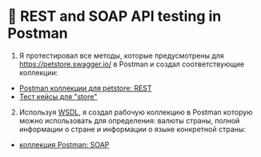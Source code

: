 #  🔗 REST and SOAP API testing in Postman 

1) Я протестировал все методы, которые предусмотрены для https://petstore.swagger.io/ в Postman и создал соответствующие коллекции:
 <ul>
<li>  <a href="https://www.postman.com/payload-meteorologist-81384149/workspace/my-workspace/collection/31122225-cefe81b0-7118-49da-80b3-77dffc0949cb?action=share&creator=31122225"> Postman коллекции для petstore: REST</a>  </li>
<li>  <a href="https://docs.google.com/spreadsheets/d/1Zwg1rWAR5Dh8UF2JfKrUsR9zj2Rs6ZccXtL4M7m2cMs/edit?usp=sharing"> Тест кейсы для "store" </a>   </li>
</ul>

2) Используя <a href="http://webservices.oorsprong.org/websamples.countryinfo/CountryInfoService.wso?WSDL">WSDL</a>, я создал рабочую коллекцию в Postman которую можно использовать для определения: валюты страны, полной информации о стране и информации о языке конкретной страны: 
 <ul>
<li> <a href="https://www.postman.com/payload-meteorologist-81384149/workspace/my-workspace/request/31122225-d082226c-7a68-4ae9-b432-44237270bde3"> коллекция Postman: SOAP</a>   </li>
</ul>
